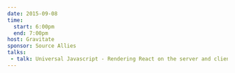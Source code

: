 ```yaml
---
date: 2015-09-08
time:
  start: 6:00pm
  end: 7:00pm
host: Gravitate
sponsor: Source Allies
talks:
 - talk: Universal Javascript - Rendering React on the server and client
---
```

